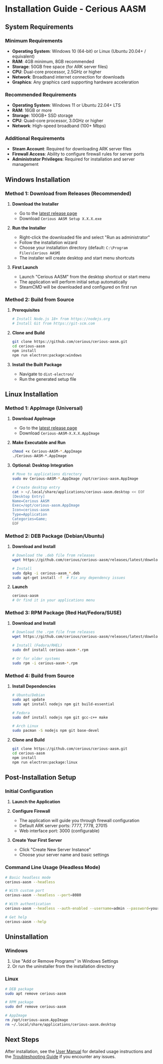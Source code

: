 # Installation Guide - Cerious AASM

## System Requirements

### Minimum Requirements
- **Operating System**: Windows 10 (64-bit) or Linux (Ubuntu 20.04+ / equivalent)
- **RAM**: 4GB minimum, 8GB recommended
- **Storage**: 50GB free space (for ARK server files)
- **CPU**: Dual-core processor, 2.5GHz or higher
- **Network**: Broadband internet connection for downloads
- **Graphics**: Any graphics card supporting hardware acceleration

### Recommended Requirements
- **Operating System**: Windows 11 or Ubuntu 22.04+ LTS
- **RAM**: 16GB or more
- **Storage**: 100GB+ SSD storage
- **CPU**: Quad-core processor, 3.0GHz or higher
- **Network**: High-speed broadband (100+ Mbps)

### Additional Requirements
- **Steam Account**: Required for downloading ARK server files
- **Firewall Access**: Ability to configure firewall rules for server ports
- **Administrator Privileges**: Required for installation and server management

## Windows Installation

### Method 1: Download from Releases (Recommended)

1. **Download the Installer**
   - Go to the [latest release page](https://github.com/cerious/cerious-aasm/releases/latest)
   - Download `Cerious AASM Setup X.X.X.exe`

2. **Run the Installer**
   - Right-click the downloaded file and select "Run as administrator"
   - Follow the installation wizard
   - Choose your installation directory (default: `C:\Program Files\Cerious AASM`)
   - The installer will create desktop and start menu shortcuts

3. **First Launch**
   - Launch "Cerious AASM" from the desktop shortcut or start menu
   - The application will perform initial setup automatically
   - SteamCMD will be downloaded and configured on first run

### Method 2: Build from Source

1. **Prerequisites**
   ```bash
   # Install Node.js 18+ from https://nodejs.org
   # Install Git from https://git-scm.com
   ```

2. **Clone and Build**
   ```bash
   git clone https://github.com/cerious/cerious-aasm.git
   cd cerious-aasm
   npm install
   npm run electron:package:windows
   ```

3. **Install the Built Package**
   - Navigate to `dist-electron/`
   - Run the generated setup file

## Linux Installation

### Method 1: AppImage (Universal)

1. **Download AppImage**
   - Go to the [latest release page](https://github.com/cerious/cerious-aasm/releases/latest)
   - Download `Cerious-AASM-X.X.X.AppImage`

2. **Make Executable and Run**
   ```bash
   chmod +x Cerious-AASM-*.AppImage
   ./Cerious-AASM-*.AppImage
   ```

3. **Optional: Desktop Integration**
   ```bash
   # Move to applications directory
   sudo mv Cerious-AASM-*.AppImage /opt/cerious-aasm.AppImage
   
   # Create desktop entry
   cat > ~/.local/share/applications/cerious-aasm.desktop << EOF
   [Desktop Entry]
   Name=Cerious AASM
   Exec=/opt/cerious-aasm.AppImage
   Icon=cerious-aasm
   Type=Application
   Categories=Game;
   EOF
   ```

### Method 2: DEB Package (Debian/Ubuntu)

1. **Download and Install**
   ```bash
   # Download the .deb file from releases
   wget https://github.com/cerious/cerious-aasm/releases/latest/download/cerious-aasm_X.X.X_amd64.deb
   
   # Install
   sudo dpkg -i cerious-aasm_*.deb
   sudo apt-get install -f  # Fix any dependency issues
   ```

2. **Launch**
   ```bash
   cerious-aasm
   # Or find it in your applications menu
   ```

### Method 3: RPM Package (Red Hat/Fedora/SUSE)

1. **Download and Install**
   ```bash
   # Download the .rpm file from releases
   wget https://github.com/cerious/cerious-aasm/releases/latest/download/cerious-aasm-X.X.X.x86_64.rpm
   
   # Install (Fedora/RHEL)
   sudo dnf install cerious-aasm-*.rpm
   
   # Or for older systems
   sudo rpm -i cerious-aasm-*.rpm
   ```

### Method 4: Build from Source

1. **Install Dependencies**
   ```bash
   # Ubuntu/Debian
   sudo apt update
   sudo apt install nodejs npm git build-essential

   # Fedora
   sudo dnf install nodejs npm git gcc-c++ make

   # Arch Linux
   sudo pacman -S nodejs npm git base-devel
   ```

2. **Clone and Build**
   ```bash
   git clone https://github.com/cerious/cerious-aasm.git
   cd cerious-aasm
   npm install
   npm run electron:package:linux
   ```

## Post-Installation Setup

### Initial Configuration

1. **Launch the Application**

2. **Configure Firewall**
   - The application will guide you through firewall configuration
   - Default ARK server ports: 7777, 7778, 27015
   - Web interface port: 3000 (configurable)

3. **Create Your First Server**
   - Click "Create New Server Instance"
   - Choose your server name and basic settings

### Command Line Usage (Headless Mode)

```bash
# Basic headless mode
cerious-aasm --headless

# With custom port
cerious-aasm --headless --port=8080

# With authentication
cerious-aasm --headless --auth-enabled --username=admin --password=yourpassword

# Get help
cerious-aasm --help
```

## Uninstallation

### Windows
1. Use "Add or Remove Programs" in Windows Settings
2. Or run the uninstaller from the installation directory

### Linux
```bash
# DEB package
sudo apt remove cerious-aasm

# RPM package
sudo dnf remove cerious-aasm

# AppImage
rm /opt/cerious-aasm.AppImage
rm ~/.local/share/applications/cerious-aasm.desktop
```

## Next Steps

After installation, see the [User Manual](USER_MANUAL.md) for detailed usage instructions and the [Troubleshooting Guide](TROUBLESHOOTING.md) if you encounter any issues.